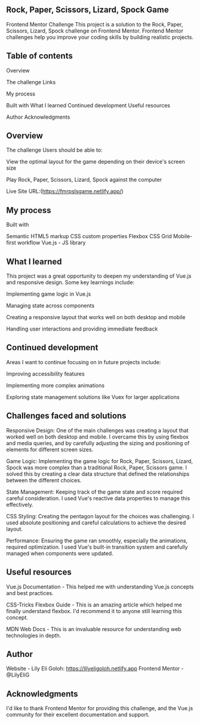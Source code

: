## Rock, Paper, Scissors, Lizard, Spock Game
Frontend Mentor Challenge
This project is a solution to the Rock, Paper, Scissors, Lizard, Spock challenge on Frontend Mentor. Frontend Mentor challenges help you improve your coding skills by building realistic projects.
## Table of contents

Overview

The challenge
Links


My process

Built with
What I learned
Continued development
Useful resources


Author
Acknowledgments

## Overview

The challenge
Users should be able to:

View the optimal layout for the game depending on their device's screen size

Play Rock, Paper, Scissors, Lizard, Spock against the computer

Live Site URL:(https://fmrpslsgame.netlify.app/)

## My process
Built with

Semantic HTML5 markup
CSS custom properties
Flexbox
CSS Grid
Mobile-first workflow
Vue.js - JS library

## What I learned
This project was a great opportunity to deepen my understanding of Vue.js and responsive design. Some key learnings include:

Implementing game logic in Vue.js

Managing state across components

Creating a responsive layout that works well on both desktop and mobile

Handling user interactions and providing immediate feedback

## Continued development
Areas I want to continue focusing on in future projects include:

Improving accessibility features

Implementing more complex animations

Exploring state management solutions like Vuex for larger applications

## Challenges faced and solutions

Responsive Design: One of the main challenges was creating a layout that worked well on both desktop and mobile. I overcame this by using flexbox and media queries, and by carefully adjusting the sizing and positioning of elements for different screen sizes.

Game Logic: Implementing the game logic for Rock, Paper, Scissors, Lizard, Spock was more complex than a traditional Rock, Paper, Scissors game. I solved this by creating a clear data structure that defined the relationships between the different choices.

State Management: Keeping track of the game state and score required careful consideration. I used Vue's reactive data properties to manage this effectively.

CSS Styling: Creating the pentagon layout for the choices was challenging. I used absolute positioning and careful calculations to achieve the desired layout.

Performance: Ensuring the game ran smoothly, especially the animations, required optimization. I used Vue's built-in transition system and carefully managed when components were updated.

## Useful resources

Vue.js Documentation - This helped me with understanding Vue.js concepts and best practices.

CSS-Tricks Flexbox Guide - This is an amazing article which helped me finally understand flexbox. I'd recommend it to anyone still learning this concept.

MDN Web Docs - This is an invaluable resource for understanding web technologies in depth.

## Author

Website - Lily Eli Goloh: https://lilyeligoloh.netlify.app
Frontend Mentor - @LilyEliG

## Acknowledgments
I'd like to thank Frontend Mentor for providing this challenge, and the Vue.js community for their excellent documentation and support.
